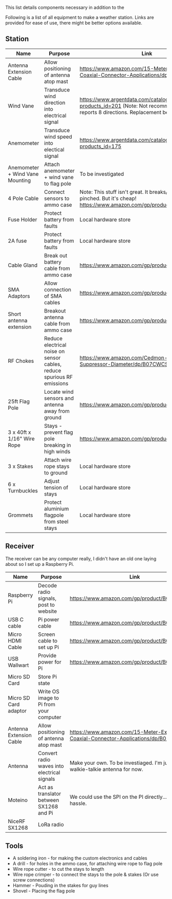 This list details components necessary in addition to the

Following is a list of all equipment to make a weather station. Links are provided for ease of use, there might be better options available.

Station
-------
Name|Purpose|Link
----|-------|----
Antenna Extension Cable|Allow positioning of antenna atop mast|https://www.amazon.com/15-Meter-Extension-Coaxial-Connector-Applications/dp/B01FVXW5X0/
Wind Vane|Transduce wind direction into electrical signal|https://www.argentdata.com/catalog/product_info.php?products_id=201 (Note: Not recommended - only reports 8 directions. Replacement being sought...)
Anemometer|Transduce wind speed into electical signal|https://www.argentdata.com/catalog/product_info.php?products_id=175
Anemometer + Wind Vane Mounting|Attach anemometer + wind vane to flag pole|To be investigated
4 Pole Cable|Connect sensors to ammo case|Note: This stuff isn't great. It breaks/shorts when pinched. But it's cheap! https://www.amazon.com/gp/product/B01C383026/
Fuse Holder|Protect battery from faults|Local hardware store
2A fuse|Protect battery from faults|Local hardware store
Cable Gland|Break out battery cable from ammo case|https://www.amazon.com/gp/product/B0748JLNR4/
SMA Adaptors|Allow connection of SMA cables|https://www.amazon.com/gp/product/B07FDHBS19/
Short antenna extension|Breakout antenna cable from ammo case|https://www.amazon.com/gp/product/B071FKJ8DS/
RF Chokes|Reduce electrical noise on sensor cables, reduce spurious RF emissions|https://www.amazon.com/Cedmon-Pieces-Ferrite-Suppressor-Diameter/dp/B07CWCSNW9/
25ft Flag Pole|Locate wind sensors and antenna away from ground|https://www.amazon.com/gp/product/B07MM3Z4R9/
3 x 40ft x 1/16" Wire Rope|Stays - prevent flag pole breaking in high winds|https://www.amazon.com/gp/product/B07V6C5815/
3 x Stakes|Attach wire rope stays to ground|Local hardware store
6 x Turnbuckles|Adjust tension of stays|Local hardware store
Grommets|Protect aluminium flagpole from steel stays|Local hardware store

Receiver
--------
The receiver can be any computer really, I didn't have an old one laying about so I set up a Raspberry Pi.

Name|Purpose|Link
----|-------|----
Raspberry Pi|Decode radio signals, post to website|https://www.amazon.com/gp/product/B07TD42S27/
USB C cable|Pi power cable|https://www.amazon.com/gp/product/B01GGKYN0A/
Micro HDMI Cable|Screen cable to set up Pi|https://www.amazon.com/gp/product/B00Z07JYLE/
USB Wallwart|Provide power for Pi|https://www.amazon.com/gp/product/B0774YZR5L/
Micro SD Card|Store Pi state|
Micro SD Card adaptor|Write OS image to Pi from your computer|
Antenna Extension Cable|Allow positioning of antenna atop mast|https://www.amazon.com/15-Meter-Extension-Coaxial-Connector-Applications/dp/B01FVXW5X0/
Antenna|Convert radio waves into electrical signals|Make your own. To be investiaged. I'm just using a walkie-talkie antenna for now.
Moteino|Act as translator between SX1268 and Pi|We could use the SPI on the PI directly... too much hassle.
NiceRF SX1268|LoRa radio|

Tools
-----
* A soldering iron - for making the custom electronics and cables
* A drill - for holes in the ammo case, for attaching wire rope to flag pole
* Wire rope cutter - to cut the stays to length
* Wire rope crimper - to connect the stays to the pole & stakes (Or use screw connections)
* Hammer - Pouding in the stakes for guy lines
* Shovel - Placing the flag pole
